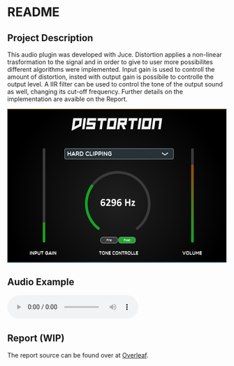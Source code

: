 # README

## Project Description
This audio plugin was developed with Juce.
Distortion applies a non-linear trasformation to the signal and in order to give to user more possibilites different algorithms were implemented.
Input gain is used to controll the amount of distortion, insted with output gain is possibile to controlle the output level.
A IIR filter can be used to control the tone of the output sound as well, changing its cut-off frequency.
Further details on the implementation are avaible on the Report.


![](Images/Gui.PNG)

## Audio Example
![test audio](https://github.com/Lorenzoncina/JuceDistortionPlugin/blob/master/Examples/Alesis%20Fusion%20-%20C3%20-%20Distorted%20(Exponential).wav)

## Report (WIP)
The report source can be found over at [Overleaf](https://www.overleaf.com/7977586355htyzcgvxndwf).
